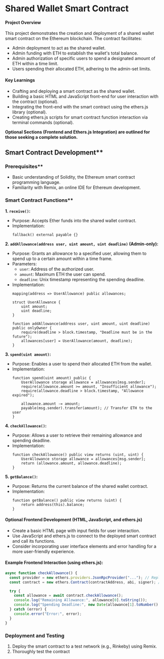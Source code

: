 # Shared Wallet Smart Contract

#### Project Overview

This project demonstrates the creation and deployment of a shared wallet smart contract on the Ethereum blockchain. The contract facilitates:

- Admin deployment to act as the shared wallet.
- Admin funding with ETH to establish the wallet's total balance.
- Admin authorization of specific users to spend a designated amount of ETH within a time limit.
- Users spending their allocated ETH, adhering to the admin-set limits.

#### Key Learnings

- Crafting and deploying a smart contract as the shared wallet.
- Building a basic HTML and JavaScript front-end for user interaction with the contract (optional).
- Integrating the front-end with the smart contract using the ethers.js library (optional).
- Creating ethers.js scripts for smart contract function interaction via terminal commands (optional).

**Optional Sections (Frontend and Ethers.js Integration) are outlined for those seeking a complete solution.**

## Smart Contract Development**

### Prerequisites**

- Basic understanding of Solidity, the Ethereum smart contract programming language.
- Familiarity with Remix, an online IDE for Ethereum development.

### Smart Contract Functions**

**1. `receive()`:**

   - Purpose: Accepts Ether funds into the shared wallet contract.
   - Implementation:
     ```solidity
     fallback() external payable {}
     ```

**2. `addAllowance(address user, uint amount, uint deadline)` (Admin-only):**

   - Purpose: Grants an allowance to a specified user, allowing them to spend up to a certain amount within a time frame.
   - Parameters:
     - `user`: Address of the authorized user.
     - `amount`: Maximum ETH the user can spend.
     - `deadline`: Unix timestamp representing the spending deadline.
   - Implementation:
     ```solidity
     mapping(address => UserAllowance) public allowances;

     struct UserAllowance {
         uint amount;
         uint deadline;
     }

     function addAllowance(address user, uint amount, uint deadline) public onlyOwner {
         require(deadline > block.timestamp, "Deadline must be in the future");
         allowances[user] = UserAllowance(amount, deadline);
     }
     ```

**3. `spend(uint amount)`:**

   - Purpose: Enables a user to spend their allocated ETH from the wallet.
   - Implementation:
     ```solidity
     function spend(uint amount) public {
         UserAllowance storage allowance = allowances[msg.sender];
         require(allowance.amount >= amount, "Insufficient allowance");
         require(allowance.deadline > block.timestamp, "Allowance expired");

         allowance.amount -= amount;
         payable(msg.sender).transfer(amount); // Transfer ETH to the user
     }
     ```

**4. `checkAllowance()`:**

   - Purpose: Allows a user to retrieve their remaining allowance and spending deadline.
   - Implementation:
     ```solidity
     function checkAllowance() public view returns (uint, uint) {
         UserAllowance storage allowance = allowances[msg.sender];
         return (allowance.amount, allowance.deadline);
     }
     ```

**5. `getBalance()`:**

   - Purpose: Returns the current balance of the shared wallet contract.
   - Implementation:
     ```solidity
     function getBalance() public view returns (uint) {
         return address(this).balance;
     }
     ```

#### Optional Frontend Development (HTML, JavaScript, and ethers.js)

- Create a basic HTML page with input fields for user interaction.
- Use JavaScript and ethers.js to connect to the deployed smart contract and call its functions.
- Consider incorporating user interface elements and error handling for a more user-friendly experience.

#### Example Frontend Interaction (using ethers.js):

```javascript
async function checkAllowance() {
  const provider = new ethers.providers.JsonRpcProvider("..."); // Replace with your provider URL
  const contract = new ethers.Contract(contractAddress, abi, signer); // Replace with contract address and ABI

  try {
    const allowance = await contract.checkAllowance();
    console.log("Remaining Allowance:", allowance[0].toString());
    console.log("Spending Deadline:", new Date(allowance[1].toNumber() * 1000));
  } catch (error) {
    console.error("Error:", error);
  }
}
```

### Deployment and Testing

1. Deploy the smart contract to a test network (e.g., Rinkeby) using Remix.
2. Thoroughly test the contract
